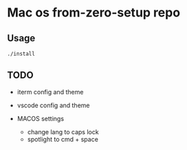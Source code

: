 # Mac os from-zero-setup repo

## Usage

```sh
./install
```

## TODO

- iterm config and theme
- vscode config and theme

- MACOS settings
  - change lang to caps lock
  - spotlight to cmd + space
